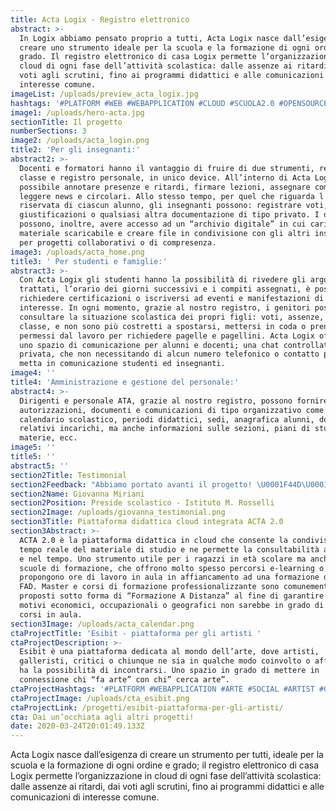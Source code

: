 ```yaml
---
title: Acta Logix - Registro elettronico
abstract: >-
  In Logix abbiamo pensato proprio a tutti, Acta Logix nasce dall’esigenza di
  creare uno strumento ideale per la scuola e la formazione di ogni ordine e
  grado. Il registro elettronico di casa Logix permette l’organizzazione in
  cloud di ogni fase dell’attività scolastica: dalle assenze ai ritardi, dai
  voti agli scrutini, fino ai programmi didattici e alle comunicazioni di
  interesse comune.
imageList: /uploads/preview_acta_logix.jpg
hashtags: '#PLATFORM #WEB #WEBAPPLICATION #CLOUD #SCUOLA2.0 #OPENSOURCE #DIGITAL'
image1: /uploads/hero-acta.jpg
sectionTitle: Il progetto
numberSections: 3
image2: /uploads/acta_login.png
title2: 'Per gli insegnanti:'
abstract2: >-
  Docenti e formatori hanno il vantaggio di fruire di due strumenti, registro di
  classe e registro personale, in unico device. All’interno di Acta Logix è
  possibile annotare presenze e ritardi, firmare lezioni, assegnare compiti e
  leggere news e circolari. Allo stesso tempo, per quel che riguarda l’area
  riservata di ciascun alunno, gli insegnanti possono: registrare voti, note,
  giustificazioni o qualsiasi altra documentazione di tipo privato. I docenti
  possono, inoltre, avere accesso ad un “archivio digitale” in cui caricare
  materiale scaricabile e creare file in condivisione con gli altri insegnanti
  per progetti collaborativi o di compresenza.
image3: /uploads/acta_home.png
title3: ' Per studenti e famiglie:'
abstract3: >-
  Con Acta Logix gli studenti hanno la possibilità di rivedere gli argomenti
  trattati, l’orario dei giorni successivi e i compiti assegnati, è possibile
  richiedere certificazioni o iscriversi ad eventi e manifestazioni di
  interesse. In ogni momento, grazie al nostro registro, i genitori possono
  consultare la situazione scolastica dei propri figli: voti, assenze, note di
  classe, e non sono più costretti a spostarsi, mettersi in coda o prendere
  permessi dal lavoro per richiedere pagelle e pagellini. Acta Logix offre anche
  uno spazio di comunicazione per alunni e docenti; una chat controllata e
  privata, che non necessitando di alcun numero telefonico o contatto privato,
  metta in comunicazione studenti ed insegnanti. 
image4: ''
title4: 'Amministrazione e gestione del personale:'
abstract4: >-
  Dirigenti e personale ATA, grazie al nostro registro, possono fornire
  autorizzazioni, documenti e comunicazioni di tipo organizzativo come:
  calendario scolastico, periodi didattici, sedi, anagrafica alunni, docenti e
  relativi incarichi, ma anche informazioni sulle sezioni, piani di studio,
  materie, ecc.
image5: ''
title5: ''
abstract5: ''
section2Title: Testimonial
section2Feedback: "Abbiamo portato avanti il progetto! \U0001F44D\U0001F44D una collaborazione che dura da anni."
section2Name: Giovanna Miriani
section2Position: Preside scolastico - Istituto M. Rosselli
section2Image: /uploads/giovanna_testimonial.png
section3Title: Piattaforma didattica cloud integrata ACTA 2.0
section3Abstract: >-
  ACTA 2.0 è la piattaforma didattica in cloud che consente la condivisione in
  tempo reale del materiale di studio e ne permette la consultabilità a distanza
  e nel tempo. Uno strumento utile per i ragazzi in età scolare ma anche per le
  scuole di formazione, che offrono molto spesso percorsi e-learning o
  propongono ore di lavoro in aula in affiancamento ad una formazione di tipo
  FAD. Master e corsi di formazione professionalizzante sono comunemente
  proposti sotto forma di “Formazione A Distanza” al fine di garantire a chi per
  motivi economici, occupazionali o geografici non sarebbe in grado di seguire i
  corsi in aula. 
section3Image: /uploads/acta_calendar.png
ctaProjectTitle: 'Esibit - piattaforma per gli artisti '
ctaProjectDescription: >-
  Esibit è una piattaforma dedicata al mondo dell’arte, dove artisti,
  galleristi, critici o chiunque ne sia in qualche modo coinvolto o affascinato
  ha la possibilità di incontrarsi. Uno spazio in grado di mettere in
  connessione chi “fa arte” con chi” cerca arte”.
ctaProjectHashtags: '#PLATFORM #WEBAPPLICATION #ARTE #SOCIAL #ARTIST #CREATIVE #ARTCOMMUNITY'
ctaProjectImage: /uploads/cta_esibit.png
ctaProjectLink: /progetti/esibit-piattaforma-per-gli-artisti/
cta: Dai un’occhiata agli altri progetti!
date: 2020-03-24T20:01:49.133Z
---
```

Acta Logix nasce dall’esigenza di creare un strumento per tutti, ideale per la scuola e la formazione di ogni ordine e grado; il registro elettronico di casa Logix permette l’organizzazione in cloud di ogni fase dell’attività scolastica: dalle assenze ai ritardi, dai voti agli scrutini, fino ai programmi didattici e alle comunicazioni di interesse comune.